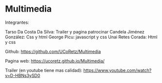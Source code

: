 # Multimedia

Integrantes:

Tarso Da Costa Da Silva​: Trailer y pagina patrocinar
Candela Jiménez González​: Css y html
George Picu​: javascript y css
Unai Retes Corada: Html y css

Github: https://github.com/UCoRetz/Multimedia

Pagina web: https://ucoretz.github.io/Multimedia/

Trailer (en youtube tiene mas calidad): https://www.youtube.com/watch?v=D-HBNs3ySD0